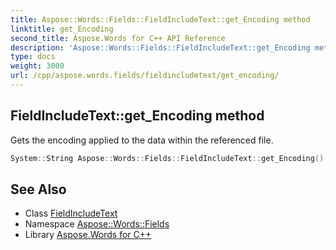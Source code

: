 ```yaml
---
title: Aspose::Words::Fields::FieldIncludeText::get_Encoding method
linktitle: get_Encoding
second_title: Aspose.Words for C++ API Reference
description: 'Aspose::Words::Fields::FieldIncludeText::get_Encoding method. Gets the encoding applied to the data within the referenced file in C++.'
type: docs
weight: 3000
url: /cpp/aspose.words.fields/fieldincludetext/get_encoding/
---
```

## FieldIncludeText::get_Encoding method


Gets the encoding applied to the data within the referenced file.

```cpp
System::String Aspose::Words::Fields::FieldIncludeText::get_Encoding()
```

## See Also

* Class [FieldIncludeText](../)
* Namespace [Aspose::Words::Fields](../../)
* Library [Aspose.Words for C++](../../../)
